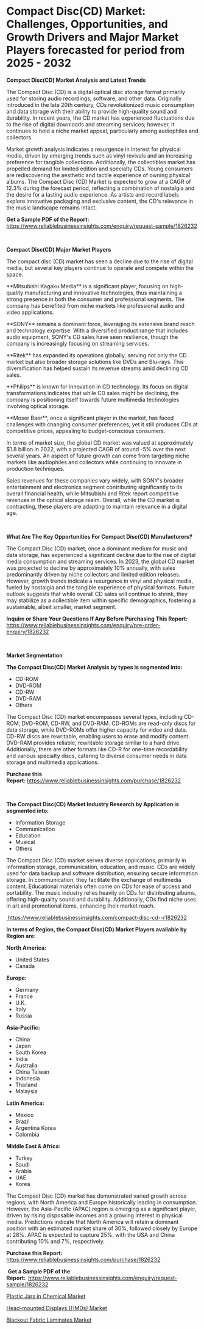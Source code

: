 <p><h1>Compact Disc(CD) Market: Challenges, Opportunities, and Growth Drivers and Major Market Players forecasted for period from 2025 - 2032</h1></p><p><strong>Compact Disc(CD) Market Analysis and Latest Trends</strong></p>
<p><p>The Compact Disc (CD) is a digital optical disc storage format primarily used for storing audio recordings, software, and other data. Originally introduced in the late 20th century, CDs revolutionized music consumption and data storage with their ability to provide high-quality sound and durability. In recent years, the CD market has experienced fluctuations due to the rise of digital downloads and streaming services; however, it continues to hold a niche market appeal, particularly among audiophiles and collectors.</p><p>Market growth analysis indicates a resurgence in interest for physical media, driven by emerging trends such as vinyl revivals and an increasing preference for tangible collections. Additionally, the collectibles market has propelled demand for limited edition and specialty CDs. Young consumers are rediscovering the aesthetic and tactile experience of owning physical albums. The Compact Disc (CD) Market is expected to grow at a CAGR of 12.3% during the forecast period, reflecting a combination of nostalgia and the desire for a lasting audio experience. As artists and record labels explore innovative packaging and exclusive content, the CD's relevance in the music landscape remains intact.</p></p>
<p><strong>Get a Sample PDF of the Report:&nbsp;</strong> <a href="https://www.reliablebusinessinsights.com/enquiry/request-sample/1826232?utm_campaign=1837&utm_medium=2&utm_source=Github&utm_content=ia&utm_term=09022025&utm_id=compact-disccd">https://www.reliablebusinessinsights.com/enquiry/request-sample/1826232</a></p>
<p>&nbsp;</p>
<p><strong>Compact Disc(CD) Major Market Players</strong></p>
<p><p>The compact disc (CD) market has seen a decline due to the rise of digital media, but several key players continue to operate and compete within the space. </p><p>**Mitsubishi Kagaku Media** is a significant player, focusing on high-quality manufacturing and innovative technologies, thus maintaining a strong presence in both the consumer and professional segments. The company has benefited from niche markets like professional audio and video applications.</p><p>**SONY** remains a dominant force, leveraging its extensive brand reach and technology expertise. With a diversified product range that includes audio equipment, SONY's CD sales have seen resilience, though the company is increasingly focusing on streaming services. </p><p>**Ritek** has expanded its operations globally, serving not only the CD market but also broader storage solutions like DVDs and Blu-rays. This diversification has helped sustain its revenue streams amid declining CD sales.</p><p>**Philips** is known for innovation in CD technology. Its focus on digital transformations indicates that while CD sales might be declining, the company is positioning itself towards future multimedia technologies involving optical storage.</p><p>**Moser Baer**, once a significant player in the market, has faced challenges with changing consumer preferences, yet it still produces CDs at competitive prices, appealing to budget-conscious consumers.</p><p>In terms of market size, the global CD market was valued at approximately $1.8 billion in 2022, with a projected CAGR of around -5% over the next several years. An aspect of future growth can come from targeting niche markets like audiophiles and collectors while continuing to innovate in production techniques.</p><p>Sales revenues for these companies vary widely, with SONY's broader entertainment and electronics segment contributing significantly to its overall financial health, while Mitsubishi and Ritek report competitive revenues in the optical storage realm. Overall, while the CD market is contracting, these players are adapting to maintain relevance in a digital age.</p></p>
<p>&nbsp;</p>
<p><strong>What Are The Key Opportunities For Compact Disc(CD) Manufacturers?</strong></p>
<p><p>The Compact Disc (CD) market, once a dominant medium for music and data storage, has experienced a significant decline due to the rise of digital media consumption and streaming services. In 2023, the global CD market was projected to decline by approximately 10% annually, with sales predominantly driven by niche collectors and limited edition releases. However, growth trends indicate a resurgence in vinyl and physical media, fueled by nostalgia and the tangible experience of physical formats. Future outlook suggests that while overall CD sales will continue to shrink, they may stabilize as a collectible item within specific demographics, fostering a sustainable, albeit smaller, market segment.</p></p>
<p><strong>Inquire or Share Your Questions If Any Before Purchasing This Report:</strong> <a href="https://www.reliablebusinessinsights.com/enquiry/pre-order-enquiry/1826232?utm_campaign=1837&utm_medium=2&utm_source=Github&utm_content=ia&utm_term=09022025&utm_id=compact-disccd">https://www.reliablebusinessinsights.com/enquiry/pre-order-enquiry/1826232</a></p>
<p>&nbsp;</p>
<p><strong>Market Segmentation</strong></p>
<p><strong>The Compact Disc(CD) Market Analysis by types is segmented into:</strong></p>
<p><ul><li>CD-ROM</li><li>DVD-ROM</li><li>CD-RW</li><li>DVD-RAM</li><li>Others</li></ul></p>
<p><p>The Compact Disc (CD) market encompasses several types, including CD-ROM, DVD-ROM, CD-RW, and DVD-RAM. CD-ROMs are read-only discs for data storage, while DVD-ROMs offer higher capacity for video and data. CD-RW discs are rewritable, enabling users to erase and modify content. DVD-RAM provides reliable, rewritable storage similar to a hard drive. Additionally, there are other formats like CD-R for one-time recordability and various specialty discs, catering to diverse consumer needs in data storage and multimedia applications.</p></p>
<p><strong>Purchase this Report:&nbsp;</strong><a href="https://www.reliablebusinessinsights.com/purchase/1826232?utm_campaign=1837&utm_medium=2&utm_source=Github&utm_content=ia&utm_term=09022025&utm_id=compact-disccd">https://www.reliablebusinessinsights.com/purchase/1826232</a></p>
<p>&nbsp;</p>
<p><strong>The Compact Disc(CD) Market Industry Research by Application is segmented into:</strong></p>
<p><ul><li>Information Storage</li><li>Communication</li><li>Education</li><li>Musical</li><li>Others</li></ul></p>
<p><p>The Compact Disc (CD) market serves diverse applications, primarily in information storage, communication, education, and music. CDs are widely used for data backup and software distribution, ensuring secure information storage. In communication, they facilitate the exchange of multimedia content. Educational materials often come on CDs for ease of access and portability. The music industry relies heavily on CDs for distributing albums, offering high-quality sound and durability. Additionally, CDs find niche uses in art and promotional items, enhancing their market reach.</p></p>
<p><a href="https://www.reliablebusinessinsights.com/compact-disc-cd--r1826232?utm_campaign=1837&utm_medium=2&utm_source=Github&utm_content=ia&utm_term=09022025&utm_id=compact-disccd">&nbsp;https://www.reliablebusinessinsights.com/compact-disc-cd--r1826232</a></p>
<p><strong>In terms of Region, the Compact Disc(CD) Market Players available by Region are:</strong></p>
<p>
    <p> <strong> North America: </strong>
        <ul>
            <li>United States</li>
            <li>Canada</li>
        </ul>
        </p> 
    <p> <strong> Europe: </strong>
        <ul>
            <li>Germany</li>
            <li>France</li>
            <li>U.K.</li>
            <li>Italy</li>
            <li>Russia</li>
        </ul>
        </p> 
    <p> <strong> Asia-Pacific: </strong>
        <ul>
            <li>China</li>
            <li>Japan</li>
            <li>South Korea</li>
            <li>India</li>
            <li>Australia</li>
            <li>China Taiwan</li>
            <li>Indonesia</li>
            <li>Thailand</li>
            <li>Malaysia</li>
        </ul>
        </p> 
    <p> <strong> Latin America: </strong>
        <ul>
            <li>Mexico</li>
            <li>Brazil</li>
            <li>Argentina Korea</li>
            <li>Colombia</li>
        </ul>
        </p> 
    <p> <strong> Middle East & Africa: </strong>
        <ul>
            <li>Turkey</li>
            <li>Saudi</li>
            <li>Arabia</li>
            <li>UAE</li>
            <li>Korea</li>
        </ul>
    </p>
    </p>
<p><p>The Compact Disc (CD) market has demonstrated varied growth across regions, with North America and Europe historically leading in consumption. However, the Asia-Pacific (APAC) region is emerging as a significant player, driven by rising disposable incomes and a growing interest in physical media. Predictions indicate that North America will retain a dominant position with an estimated market share of 30%, followed closely by Europe at 28%. APAC is expected to capture 25%, with the USA and China contributing 10% and 7%, respectively.</p></p>
<p><strong>Purchase this Report: </strong><a href="https://www.reliablebusinessinsights.com/purchase/1826232?utm_campaign=1837&utm_medium=2&utm_source=Github&utm_content=ia&utm_term=09022025&utm_id=compact-disccd">https://www.reliablebusinessinsights.com/purchase/1826232</a></p>
<p>&nbsp;<strong>Get a Sample PDF of the Report:&nbsp;&nbsp;</strong><a href="https://www.reliablebusinessinsights.com/enquiry/request-sample/1826232?utm_campaign=1837&utm_medium=2&utm_source=Github&utm_content=ia&utm_term=09022025&utm_id=compact-disccd">https://www.reliablebusinessinsights.com/enquiry/request-sample/1826232</a></p>
<p><strong></strong></p>
<p><p><a href="https://github.com/tsininazzy/Market-Research-Report-List-1/blob/main/plastic-jars-in-chemical-market.md?utm_campaign=1837&utm_medium=2&utm_source=Github&utm_content=ia&utm_term=09022025&utm_id=compact-disccd">Plastic Jars in Chemical Market</a></p><p><a href="https://github.com/mharielmesa/Market-Research-Report-List-5/blob/main/head-mounted-displays-hmds-market.md?utm_campaign=1837&utm_medium=2&utm_source=Github&utm_content=ia&utm_term=09022025&utm_id=compact-disccd">Head-mounted Displays (HMDs) Market</a></p><p><a href="https://github.com/mondoydjem/Market-Research-Report-List-1/blob/main/blackout-fabric-laminates-market.md?utm_campaign=1837&utm_medium=2&utm_source=Github&utm_content=ia&utm_term=09022025&utm_id=compact-disccd">Blackout Fabric Laminates Market</a></p></p>